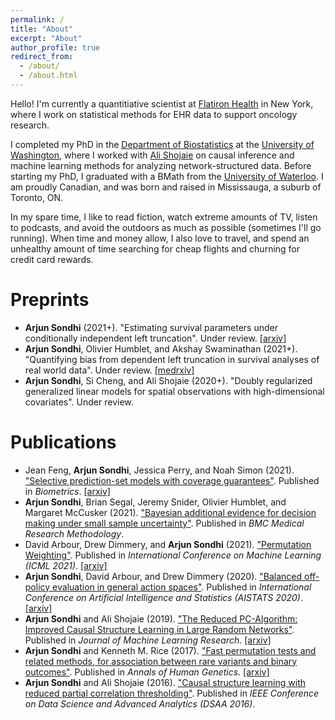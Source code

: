```yaml
---
permalink: /
title: "About"
excerpt: "About"
author_profile: true
redirect_from: 
  - /about/
  - /about.html
---
```


Hello! I'm currently a quantitiative scientist at [Flatiron Health](https://flatiron.com/) in New York, where I work on statistical methods for EHR data to support oncology research.

I completed my PhD in the [Department of Biostatistics](http://www.biostat.washington.edu/)  at the [University of Washington](https://www.washington.edu/), where I worked with [Ali Shojaie](http://faculty.washington.edu/ashojaie/index.html) on causal inference and machine learning methods for analyzing network-structured data. Before starting my PhD, I graduated with a BMath from the [University of Waterloo](https://uwaterloo.ca/). I am proudly Canadian, and was born and raised in Mississauga, a suburb of Toronto, ON. 

In my spare time, I like to read fiction, watch extreme amounts of TV, listen to podcasts, and avoid the outdoors as much as possible (sometimes I'll go running). When time and money allow, I also love to travel, and spend an unhealthy amount of time searching for cheap flights and churning for credit card rewards.

# Preprints 

* **Arjun Sondhi** (2021+). "Estimating survival parameters under conditionally independent left truncation". Under review. [[arxiv]](https://arxiv.org/abs/2107.10911)
* **Arjun Sondhi**, Olivier Humblet, and Akshay Swaminathan (2021+). "Quantifying bias from dependent left truncation in survival analyses of real world data". Under review. [[medrxiv]](https://www.medrxiv.org/content/10.1101/2021.08.02.21261492v2)
* **Arjun Sondhi**, Si Cheng, and Ali Shojaie (2020+). "Doubly regularized generalized linear models for spatial observations with high-dimensional covariates". Under review.

# Publications

* Jean Feng, **Arjun Sondhi**, Jessica Perry, and Noah Simon (2021). ["Selective prediction-set models with coverage guarantees"](https://onlinelibrary.wiley.com/doi/abs/10.1111/biom.13612). Published in *Biometrics*. [[arxiv]](https://arxiv.org/abs/1906.05473)
* **Arjun Sondhi**, Brian Segal, Jeremy Snider, Olivier Humblet, and Margaret McCusker (2021). ["Bayesian additional evidence for decision making under small sample uncertainty"](https://link.springer.com/article/10.1186/s12874-021-01432-5). Published in *BMC Medical Research Methodology*.
* David Arbour, Drew Dimmery, and **Arjun Sondhi** (2021). ["Permutation Weighting"](https://proceedings.mlr.press/v139/arbour21a.html). Published in *International Conference on Machine Learning (ICML 2021)*. [[arxiv]](https://arxiv.org/abs/1901.01230)
* **Arjun Sondhi**, David Arbour, and Drew Dimmery (2020). ["Balanced off-policy evaluation in general action spaces"](http://proceedings.mlr.press/v108/sondhi20a.html). Published in *International Conference on Artificial Intelligence and Statistics (AISTATS 2020)*. [[arxiv]](https://arxiv.org/abs/1906.03694)
* **Arjun Sondhi** and Ali Shojaie (2019). ["The Reduced PC-Algorithm: Improved Causal Structure Learning in Large Random Networks"](https://jmlr.org/papers/v20/17-601.html). Published in *Journal of Machine Learning Research*. [[arxiv]](https://arxiv.org/abs/1806.06209)
* **Arjun Sondhi** and Kenneth M. Rice (2017). ["Fast permutation tests and related methods, for association between rare variants and binary outcomes"](https://onlinelibrary.wiley.com/doi/abs/10.1111/ahg.12229). Published in *Annals of Human Genetics*. [[arxiv]](https://arxiv.org/abs/1712.06643)
* **Arjun Sondhi** and Ali Shojaie (2016). ["Causal structure learning with reduced partial correlation thresholding"](https://ieeexplore.ieee.org/abstract/document/7796967). Published in *IEEE Conference on Data Science and Advanced Analytics (DSAA 2016)*.
